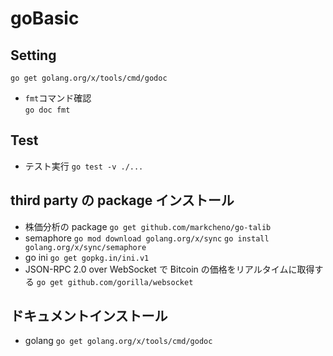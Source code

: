 # goBasic

## Setting

`go get golang.org/x/tools/cmd/godoc`

- `fmt`コマンド確認  
  `go doc fmt`

## Test

- テスト実行
  `go test -v ./...`

## third party の package インストール

- 株価分析の package
  `go get github.com/markcheno/go-talib`
- semaphore
  `go mod download golang.org/x/sync`
  `go install golang.org/x/sync/semaphore`
- go ini
  `go get gopkg.in/ini.v1`
- JSON-RPC 2.0 over WebSocket で Bitcoin の価格をリアルタイムに取得する
  `go get github.com/gorilla/websocket`

## ドキュメントインストール

- golang
  `go get golang.org/x/tools/cmd/godoc`
